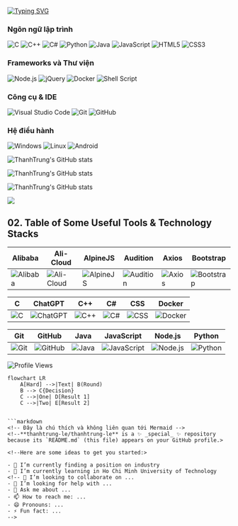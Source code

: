 [![Typing SVG](https://readme-typing-svg.demolab.com?font=Fira+Code&duration=2000&pause=1000&width=435&lines=Hi;I+am+%40thanhtrung-le;+Embedded+system+programming+engineer+and+IOT%2C+ML%2C+AI)](https://git.io/typing-svg)

### Ngôn ngữ lập trình
![C](https://img.shields.io/badge/C-00599C?style=flat-square&logo=c&logoColor=white)
![C++](https://img.shields.io/badge/C++-00599C?style=flat-square&logo=c%2B%2B&logoColor=white)
![C#](https://img.shields.io/badge/C%23-239120?style=flat-square&logo=c-sharp&logoColor=white)
![Python](https://img.shields.io/badge/Python-3776AB?style=flat-square&logo=python&logoColor=white)
![Java](https://img.shields.io/badge/Java-007396?style=flat-square&logo=java&logoColor=white)
![JavaScript](https://img.shields.io/badge/JavaScript-F7DF1E?style=flat-square&logo=javascript&logoColor=black)
![HTML5](https://img.shields.io/badge/HTML5-E34F26?style=flat-square&logo=html5&logoColor=white)
![CSS3](https://img.shields.io/badge/CSS3-1572B6?style=flat-square&logo=css3&logoColor=white)

### Frameworks và Thư viện
![Node.js](https://img.shields.io/badge/Node.js-339933?style=flat-square&logo=node.js&logoColor=white)
![jQuery](https://img.shields.io/badge/jQuery-0769AD?style=flat-square&logo=jquery&logoColor=white)
![Docker](https://img.shields.io/badge/Docker-2496ED?style=flat-square&logo=docker&logoColor=white)
![Shell Script](https://img.shields.io/badge/Shell_Script-4EAA25?style=flat-square&logo=gnu-bash&logoColor=white)

### Công cụ & IDE
![Visual Studio Code](https://img.shields.io/badge/VS%20Code-007ACC?style=flat-square&logo=visual-studio-code&logoColor=white)
![Git](https://img.shields.io/badge/Git-F05032?style=flat-square&logo=git&logoColor=white)
![GitHub](https://img.shields.io/badge/GitHub-181717?style=flat-square&logo=github&logoColor=white)

### Hệ điều hành
![Windows](https://img.shields.io/badge/Windows-0078D6?style=flat-square&logo=windows&logoColor=white)
![Linux](https://img.shields.io/badge/Linux-FCC624?style=flat-square&logo=linux&logoColor=black)
![Android](https://img.shields.io/badge/Android-3DDC84?style=flat-square&logo=android&logoColor=white)


![ThanhTrung's GitHub stats](https://github-readme-stats.vercel.app/api?username=thanhtrung-le&show_icons=true&theme=radical)

![ThanhTrung's GitHub stats](https://github-readme-stats.vercel.app/api?username=thanhtrung-le&show=reviews,discussions_started,discussions_answered,prs_merged,prs_merged_percentage)

![ThanhTrung's GitHub stats](https://github-readme-stats.vercel.app/api?username=thanhtrung-le&show_icons=true)

![](http://github-profile-summary-cards.vercel.app/api/cards/profile-details?username=thanhtrung-le&theme=algolia)

## 02. Table of Some Useful Tools & Technology Stacks

| Alibaba | Ali-Cloud | AlpineJS | Audition | Axios | Bootstrap |
| --- | --- | --- | --- | --- | --- |
| ![Alibaba](https://img.shields.io/badge/Alibaba-%23FF6A00.svg?style=for-the-badge&logo=alibaba&logoColor=white) | ![Ali-Cloud](https://img.shields.io/badge/AliCloud-%230075A8.svg?style=for-the-badge&logo=alicloud&logoColor=white) | ![AlpineJS](https://img.shields.io/badge/AlpineJS-%230071C5.svg?style=for-the-badge&logo=alpine.js&logoColor=white) | ![Audition](https://img.shields.io/badge/Audition-%23039BE5.svg?style=for-the-badge&logo=adobe-audition&logoColor=white) | ![Axios](https://img.shields.io/badge/Axios-%230072C6.svg?style=for-the-badge&logo=axios&logoColor=white) | ![Bootstrap](https://img.shields.io/badge/Bootstrap-%23563D7C.svg?style=for-the-badge&logo=bootstrap&logoColor=white) |

| C | ChatGPT | C++ | C# | CSS | Docker |
| --- | --- | --- | --- | --- | --- |
| ![C](https://img.shields.io/badge/C-%2300599C.svg?style=for-the-badge&logo=c&logoColor=white) | ![ChatGPT](https://img.shields.io/badge/ChatGPT-%231ABC9C.svg?style=for-the-badge&logo=openai&logoColor=white) | ![C++](https://img.shields.io/badge/C%2B%2B-%2300599C.svg?style=for-the-badge&logo=c%2B%2B&logoColor=white) | ![C#](https://img.shields.io/badge/C%23-%23239120.svg?style=for-the-badge&logo=c-sharp&logoColor=white) | ![CSS](https://img.shields.io/badge/CSS-%231572B6.svg?style=for-the-badge&logo=css3&logoColor=white) | ![Docker](https://img.shields.io/badge/Docker-%232496ED.svg?style=for-the-badge&logo=docker&logoColor=white) |

| Git | GitHub | Java | JavaScript | Node.js | Python |
| --- | --- | --- | --- | --- | --- |
| ![Git](https://img.shields.io/badge/Git-%23F05032.svg?style=for-the-badge&logo=git&logoColor=white) | ![GitHub](https://img.shields.io/badge/GitHub-%23181717.svg?style=for-the-badge&logo=github&logoColor=white) | ![Java](https://img.shields.io/badge/Java-%23007396.svg?style=for-the-badge&logo=java&logoColor=white) | ![JavaScript](https://img.shields.io/badge/JavaScript-%23F7DF1E.svg?style=for-the-badge&logo=javascript&logoColor=black) | ![Node.js](https://img.shields.io/badge/Node.js-%23339933.svg?style=for-the-badge&logo=node.js&logoColor=white) | ![Python](https://img.shields.io/badge/Python-%233776AB.svg?style=for-the-badge&logo=python&logoColor=white) |

![Profile Views](https://komarev.com/ghpvc/?username=thanhtrung-le&label=PROFILE+VIEWS)

```mermaid
flowchart LR
    A[Hard] -->|Text| B(Round)
    B --> C{Decision}
    C -->|One| D[Result 1]
    C -->|Two| E[Result 2]


```markdown
<!-- Đây là chú thích và không liên quan tới Mermaid -->
<!--**thanhtrung-le/thanhtrung-le** is a ✨ _special_ ✨ repository because its `README.md` (this file) appears on your GitHub profile.>

<!--Here are some ideas to get you started:>

- 🔭 I’m currently finding a position on industry
- 🌱 I’m currently learning in Ho Chi Minh University of Technology
<!-- 👯 I’m looking to collaborate on ...
- 🤔 I’m looking for help with ...
- 💬 Ask me about ...
- 📫 How to reach me: ...
- 😄 Pronouns: ...
- ⚡ Fun fact: ...
-->
